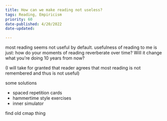 ```yaml
---
title: How can we make reading not useless?
tags: Reading, Empiricism
priority: 60
date-published: 4/20/2022
date-updated:

---
```


most reading seems not useful by default. usefulness of reading to me is just: how do your moments of reading reverberate over time? Will it change what you're doing 10 years from now? 

(I will take for granted that reader agrees that most reading is not remembered and thus is not useful)

some solutions

- spaced repetition cards
- hammertime style exercises
- inner simulator

find old cmap thing